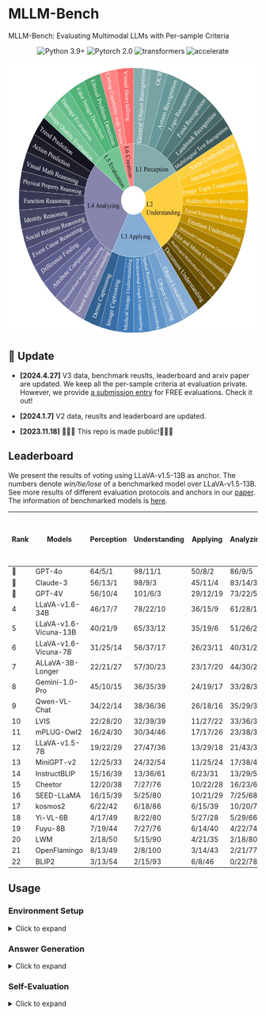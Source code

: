 # MLLM-Bench
MLLM-Bench: Evaluating Multimodal LLMs with Per-sample Criteria
<center>

![Python 3.9+](https://img.shields.io/badge/Python-3.9+-lightblue) ![Pytorch 2.0](https://img.shields.io/badge/PyTorch-2.0+-lightblue) ![transformers](https://img.shields.io/badge/transformers-4.36.0.dev0%2B-lightblue) ![accelerate](https://img.shields.io/badge/accelerate-0.22+-lightblue)
</center>

<p align="center">
<img src="./image.png" alt="Data Composition" width="550" height="550">


## 🌈 Update
* **[2024.4.27]** V3 data, benchmark reuslts, leaderboard and arxiv paper are updated. We keep all the per-sample criteria at evaluation private. However, we provide  <a href="https://mllm-bench.llmzoo.com/static/submit.html" target="_blank">a submission entry</a>  for FREE evaluations. Check it out!

* **[2024.1.7]** V2 data, reuslts and leaderboard are updated.

* **[2023.11.18]** 🎉🎉🎉 This repo is made public!🎉🎉🎉

## Leaderboard
We present the results of voting using LLaVA-v1.5-13B as anchor. The numbers denote *win/tie/lose* of a benchmarked model over LLaVA-v1.5-13B. See more results of different evaluation protocols and anchors in our  [paper](https://arxiv.org/abs/2311.13951). The information of benchmarked models is [here](./Model_cards.md).



| **Rank** | **Models**       | **Perception**  | **Understanding** | **Applying** | **Analyzing** | **Evaluation** | **Creation** | **Win Rates over LLaVA-v1.5-13B** |
|------|-----------------------|-------------|---------------|----------|-----------|------------|----------|-----------------------|
| 🏅️  | GPT-4o             | 64/5/1     | 98/11/1        | 50/8/2  | 86/9/5   | 40/0/0     | 38/1/1   | 0.90                  |
| 🥈  | Claude-3              | 56/13/1     | 98/9/3        | 45/11/4  | 83/14/3   | 33/5/2     | 33/6/1   | 0.83                  |
| 🥉  | GPT-4V                | 56/10/4     | 101/6/3       | 29/12/19 | 73/22/5   | 33/2/5     | 2/0/38   | 0.70                  |
| 4  | LLaVA-v1.6-34B        | 46/17/7     | 78/22/10      | 36/15/9  | 61/28/11  | 33/3/4     | 24/10/6  | 0.66                  |
| 5    | LLaVA-v1.6-Vicuna-13B | 40/21/9     | 65/33/12      | 35/19/6  | 51/26/23  | 33/5/2     | 27/9/4   | 0.60                  |
| 6   | LLaVA-v1.6-Vicuna-7B  | 31/25/14    | 56/37/17      | 26/23/11 | 40/31/29  | 22/10/8    | 19/10/11 | 0.46                  |
| 7    | ALLaVA-3B-Longer      | 22/21/27    | 57/30/23      | 23/17/20 | 44/30/26  | 16/10/14   | 17/12/11 | 0.43                  |
| 8    | Gemini-1.0-Pro        | 45/10/15    | 36/35/39      | 24/19/17 | 33/28/39  | 9/8/23     | 16/8/16  | 0.39                  |
| 9    | Qwen-VL-Chat          | 34/22/14    | 38/36/36      | 26/18/16 | 35/29/36  | 15/6/19    | 9/12/19  | 0.37                  |
| 10    | LVIS                  | 22/28/20    | 32/39/39      | 11/27/22 | 33/36/31  | 14/9/17    | 9/16/15  | 0.29                  |
| 11   | mPLUG-Owl2            | 16/24/30    | 30/34/46      | 17/17/26 | 23/38/39  | 15/8/17    | 11/14/15 | 0.27                  |
| 12   | LLaVA-v1.5-7B         | 19/22/29    | 27/47/36      | 13/29/18 | 21/43/36  | 9/14/17    | 8/13/19  | 0.23                  |
| 13   | MiniGPT-v2            | 12/25/33    | 24/32/54      | 11/25/24 | 17/38/45  | 9/9/22     | 6/6/28   | 0.19                  |
| 14   | InstructBLIP          | 15/16/39    | 13/36/61      | 6/23/31  | 13/29/58  | 10/7/23    | 4/9/27   | 0.15                  |
| 15   | Cheetor               | 12/20/38    | 7/27/76       | 10/22/28 | 16/23/61  | 4/4/32     | 3/4/33   | 0.12                  |
| 16   | SEED-LLaMA            | 16/15/39    | 5/25/80       | 10/21/29 | 7/25/68   | 3/7/30     | 3/3/34   | 0.10                  |
| 17   | kosmos2               | 6/22/42     | 6/18/86       | 6/15/39  | 10/20/70  | 1/4/35     | 2/3/35   | 0.07                  |
| 18   | Yi-VL-6B              | 4/17/49     | 8/22/80       | 5/27/28  | 5/29/66   | 3/9/28     | 3/9/28   | 0.07                  |
| 19   | Fuyu-8B               | 7/19/44     | 7/27/76       | 6/14/40  | 4/22/74   | 3/7/30     | 0/6/34   | 0.06                  |
| 20   | LWM                   | 2/18/50     | 5/15/90       | 4/21/35  | 2/18/80   | 3/2/35     | 2/6/32   | 0.04                  |
| 21   | OpenFlamingo          | 8/13/49     | 2/8/100       | 3/14/43  | 2/21/77   | 1/2/37     | 1/5/34   | 0.04                  |
| 22   | BLIP2                 | 3/13/54     | 2/15/93       | 6/8/46   | 0/22/78   | 0/1/39     | 0/2/38   | 0.03                  |



## Usage
### Environment Setup
<details><summary>Click to expand</summary>
   
Install required packages:
```bash
pip install -r requirements.txt
```
Update `transformers` (we used `4.36.0.dev0`):
```bash
pip install git+https://github.com/huggingface/transformers
```

</details>



### Answer Generation
<details><summary>Click to expand</summary>

- Configurate `accelerate` settings. We use `bf16` inference by default. If this is not supported by your device, set `downcast_bf16` to `false` and `mixed_precision` to `fp16`.

- Add model information in [configs/model_configs.yaml](./configs/model_configs.yaml)

- Create a model worker in [workers/model_workers.py](./workers/model_workers.py). The worker should inherit `BaseWorker`.
Rewrite `init_components()` and `forward()` method. Explanations of parameters and outputs of the two methods are in [workers/baseworker.py](./workers/baseworker.py).

- Run `bash generate.sh`.


</details>

### Self-Evaluation
<details><summary>Click to expand</summary>

- Prepare the data in the format as shown in [data/anchor.json](./data/anchor.json), note that the key "unique_idx", "gen_model_id", and "answer" are required. Move your data under [data](./data/) folder.

- Modify the parameters in [evaluate.sh](./evaluate.sh), especially "model_name" and "model2_path".

- Put your OpenAI API key in [evaluate.py](./scripts/evaluate.py), please make sure you have access to model "gpt-4-vision-preview".

- Run `bash evaluate.sh`.

- NOTE: The per sample criteria are not provided for self-evaluate and this self-evaluation process is just used for your reference. If you wish your results to be displayed on the leaderboard, please refer to [Submission for Leaderboard](#submission-for-leaderboard).

</details>
